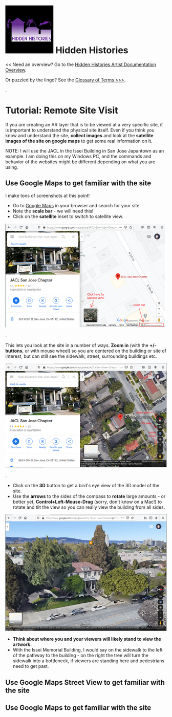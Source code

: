 
# ![Hidden Histories Logo](/images/hiddenhistories-logo.png) Hidden Histories 
<< Need an overview? Go to the [Hidden Histories Artist Documentation Overview](http://hiddenhistoriesjtown.org/documentation).

Or puzzled by the lingo? See the [Glossary of Terms >>>](https://github.com/Hidden-Histories/Public-Resources/blob/master/documentation/ARpoiseGlossary.md#-hidden-histories-artists).

.

# Tutorial: Remote Site Visit

If you are creating an AR layer that is to be viewed at a very specific site, it is important to understand the physical site itself. Even if you think you know and understand the site, **collect images** and look at the **satellite images of the site on google maps** to get some real information on it.

NOTE: I will use the JACL in the Issei Building in San Jose Japantown as an example. I am doing this on my Windows PC, and the commands and behavior of the websites might be different depending on what you are using.

## Use Google Maps to get familiar with the site

I make tons of screenshots at this point!

- Go to [Google Maps](https://www.google.com/maps) in your browser and search for your site.
- Note the **scale bar** - we will need this!
- Click on the **satellite** inset to switch to satellite view.

![googlemaps_SatelliteIcon-ScaleBar](images/googlemaps_SatelliteIcon-ScaleBar.png)


.

This lets you look at the site in a number of ways. **Zoom in** (with the **+/- buttons**, or with mouse wheel) so you are centered on the building or site of interest, but can still see the sidewalk, street, surrounding buildings etc. 

![googlemaps_rotate-3D-zoom](images/googlemaps_rotate-3D-zoom.png)

.
- Click on the **3D** button to get a bird's eye view of the 3D model of the site.
- Use the **arrows** to the sides of the compass to **rotate** large amounts - or better yet, **Control+Left-Mouse-Drag** (sorry, don't know on a Mac!) to rotate and tilt the view so you can really view the building from all sides.

![googlemaps_3Dview](images/googlemaps_3Dview.png)

- **Think about where you and your viewers will likely stand to view the artwork.** 
- With the Issei Memorial Building, I would say on the sidewalk to the left of the pathway to the building - on the right the tree will turn the sidewalk into a bottleneck, if viewers are standing here and pedestrians need to get past.



## Use Google Maps Street View to get familiar with the site



## Use Google Maps to get familiar with the site


